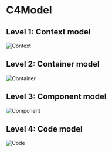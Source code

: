 # C4Model

## Level 1: Context model

![Context](http://www.plantuml.com/plantuml/proxy?src=https://raw.githubusercontent.com/yafiygi/monorepo/develop/sketch/C4Model/Context.md)

## Level 2: Container model

![Container](http://www.plantuml.com/plantuml/proxy?src=https://raw.githubusercontent.com/yafiygi/monorepo/develop/sketch/C4Model/Container.md)

## Level 3: Component model

![Component](http://www.plantuml.com/plantuml/proxy?src=https://raw.githubusercontent.com/yafiygi/monorepo/develop/sketch/C4Model/Component.md)

## Level 4: Code model

![Code](http://www.plantuml.com/plantuml/proxy?src=https://raw.githubusercontent.com/yafiygi/monorepo/develop/sketch/C4Model/Code.md)
